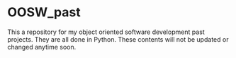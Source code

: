 # OOSW_past
This a repository for my object oriented software development past projects. They are all done in Python. These contents will not be updated or changed anytime soon. 
